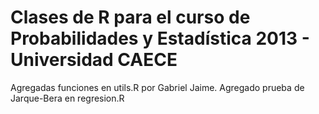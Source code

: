Clases de R para el curso de Probabilidades y Estadística 2013 - Universidad CAECE
========
Agregadas funciones en utils.R por Gabriel Jaime.
Agregado prueba de Jarque-Bera en regresion.R 
